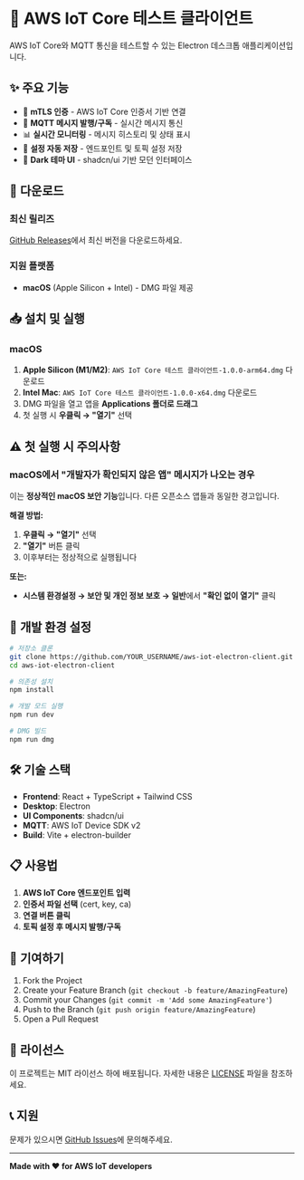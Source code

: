 # 🔌 AWS IoT Core 테스트 클라이언트

AWS IoT Core와 MQTT 통신을 테스트할 수 있는 Electron 데스크톱 애플리케이션입니다.

## ✨ 주요 기능

- 🔐 **mTLS 인증** - AWS IoT Core 인증서 기반 연결
- 📡 **MQTT 메시지 발행/구독** - 실시간 메시지 통신
- 📊 **실시간 모니터링** - 메시지 히스토리 및 상태 표시
- 💾 **설정 자동 저장** - 엔드포인트 및 토픽 설정 저장
- 🎨 **Dark 테마 UI** - shadcn/ui 기반 모던 인터페이스

## 🚀 다운로드

### 최신 릴리즈
[GitHub Releases](https://github.com/YOUR_USERNAME/aws-iot-electron-client/releases)에서 최신 버전을 다운로드하세요.

### 지원 플랫폼
- **macOS** (Apple Silicon + Intel) - DMG 파일 제공

## 📥 설치 및 실행

### macOS
1. **Apple Silicon (M1/M2)**: `AWS IoT Core 테스트 클라이언트-1.0.0-arm64.dmg` 다운로드
2. **Intel Mac**: `AWS IoT Core 테스트 클라이언트-1.0.0-x64.dmg` 다운로드
3. DMG 파일을 열고 앱을 **Applications 폴더로 드래그**
4. 첫 실행 시 **우클릭 → "열기"** 선택

## ⚠️ 첫 실행 시 주의사항

### macOS에서 "개발자가 확인되지 않은 앱" 메시지가 나오는 경우
이는 **정상적인 macOS 보안 기능**입니다. 다른 오픈소스 앱들과 동일한 경고입니다.

**해결 방법:**
1. **우클릭 → "열기"** 선택
2. **"열기"** 버튼 클릭
3. 이후부터는 정상적으로 실행됩니다

**또는:**
- **시스템 환경설정 → 보안 및 개인 정보 보호 → 일반**에서 **"확인 없이 열기"** 클릭

## 🔧 개발 환경 설정

```bash
# 저장소 클론
git clone https://github.com/YOUR_USERNAME/aws-iot-electron-client.git
cd aws-iot-electron-client

# 의존성 설치
npm install

# 개발 모드 실행
npm run dev

# DMG 빌드
npm run dmg
```

## 🛠️ 기술 스택

- **Frontend**: React + TypeScript + Tailwind CSS
- **Desktop**: Electron
- **UI Components**: shadcn/ui
- **MQTT**: AWS IoT Device SDK v2
- **Build**: Vite + electron-builder

## 📋 사용법

1. **AWS IoT Core 엔드포인트 입력**
2. **인증서 파일 선택** (cert, key, ca)
3. **연결 버튼 클릭**
4. **토픽 설정 후 메시지 발행/구독**

## 🤝 기여하기

1. Fork the Project
2. Create your Feature Branch (`git checkout -b feature/AmazingFeature`)
3. Commit your Changes (`git commit -m 'Add some AmazingFeature'`)
4. Push to the Branch (`git push origin feature/AmazingFeature`)
5. Open a Pull Request

## 📄 라이선스

이 프로젝트는 MIT 라이선스 하에 배포됩니다. 자세한 내용은 [LICENSE](LICENSE) 파일을 참조하세요.

## 📞 지원

문제가 있으시면 [GitHub Issues](https://github.com/YOUR_USERNAME/aws-iot-electron-client/issues)에 문의해주세요.

---

**Made with ❤️ for AWS IoT developers**
